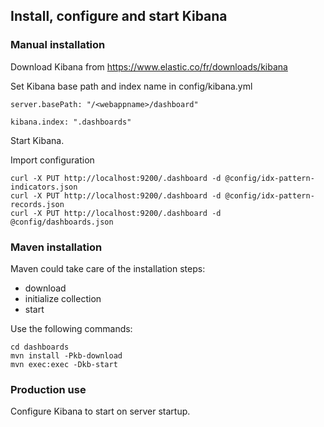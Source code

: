 ## Install, configure and start Kibana

### Manual installation

Download Kibana from https://www.elastic.co/fr/downloads/kibana

Set Kibana base path and index name in config/kibana.yml

```
server.basePath: "/<webappname>/dashboard"

kibana.index: ".dashboards"

```

Start Kibana.

Import configuration

```
curl -X PUT http://localhost:9200/.dashboard -d @config/idx-pattern-indicators.json
curl -X PUT http://localhost:9200/.dashboard -d @config/idx-pattern-records.json
curl -X PUT http://localhost:9200/.dashboard -d @config/dashboards.json
```


### Maven installation

Maven could take care of the installation steps:
* download
* initialize collection
* start

Use the following commands:

```
cd dashboards
mvn install -Pkb-download
mvn exec:exec -Dkb-start
```

### Production use

Configure Kibana to start on server startup.


